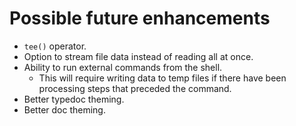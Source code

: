 # Possible future enhancements

* `tee()` operator.
* Option to stream file data instead of reading all at once.
* Ability to run external commands from the shell.
  * This will require writing data to temp files if there have been processing steps
    that preceded the command.
* Better typedoc theming.
* Better doc theming.
